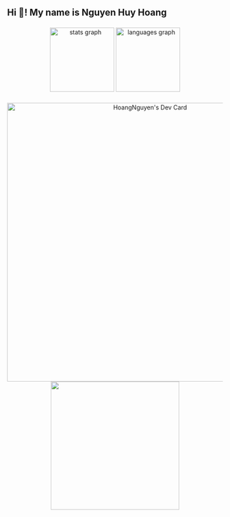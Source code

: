 <h2 align="left">Hi 👋! My name is Nguyen Huy Hoang</h2>

###

<div align="center">
  <img src="https://github-readme-stats.vercel.app/api?username=hoang-nguyen-huy&hide_title=false&hide_rank=false&show_icons=true&include_all_commits=true&count_private=true&disable_animations=false&theme=dracula&locale=en&hide_border=false" height="150" alt="stats graph"  />
  <img src="https://github-readme-stats.vercel.app/api/top-langs?username=hoang-nguyen-huy&locale=en&hide_title=false&layout=compact&card_width=320&langs_count=5&theme=dracula&hide_border=false" height="150" alt="languages graph"  />
</div>

###

<div align="center">
  <a href="https://app.daily.dev/hoangnguyen1002"><img src="https://api.daily.dev/devcards/v2/65BIW9C5AuRLw6ESYjbtE.png?type=wide&r=xb4" width="652" alt="HoangNguyen's Dev Card"/></a>
</div>

<div align="center">
  <img align="center" height="300" src="https://cdn.dribbble.com/users/235897/screenshots/1712148/media/cca3cbb1f2d28014bae41a453872e66a.gif"  />
</div>

